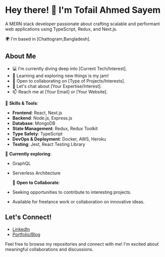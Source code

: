 # Hey there! 👋 I'm Tofail Ahmed Sayem

A MERN stack developer passionate about crafting scalable and performant web applications using TypeScript, Redux, and Next.js.

🌍 I'm based in [Chattogram,Bangladesh].

## About Me

- 💻 I’m currently diving deep into [Current Tech/Interest].
- 🌱 Learning and exploring new things is my jam!
- 🤝 Open to collaborating on [Type of Projects/Interests].
- 💬 Let's chat about [Your Expertise/Interest].
- 📫 Reach me at [Your Email] or [Your Website].

🚀 **Skills & Tools**:
- **Frontend**: React, Next.js
- **Backend**: Node.js, Express.js
- **Database**: MongoDB
- **State Management**: Redux, Redux Toolkit
- **Type Safety**: TypeScript
- **DevOps & Deployment**: Docker, AWS, Heroku
- **Testing**: Jest, React Testing Library

🌱 **Currently exploring**:
- GraphQL
- Serverless Architecture

  🤝 **Open to Collaborate**:
- Seeking opportunities to contribute to interesting projects.
- Available for freelance work or collaboration on innovative ideas.


## Let's Connect!

- [LinkedIn](https://www.linkedin.com/in/tofail-ahmed-130993192/)
- [Portfolio/Blog](https://tofailahmedportfolio.netlify.app/)


Feel free to browse my repositories and connect with me! I'm excited about meaningful collaborations and discussions.

